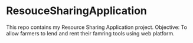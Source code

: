 # ResouceSharingApplication
This repo contains my Resource Sharing Application project.
Objective: To allow farmers to lend and rent their famring tools using web platform.
